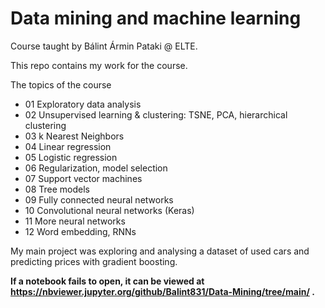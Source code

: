 # Data mining and machine learning
Course taught by Bálint Ármin Pataki @ ELTE.

This repo contains my work for the course.

The topics of the course
* 01 Exploratory data analysis
* 02 Unsupervised learning & clustering: TSNE, PCA, hierarchical clustering
* 03 k Nearest Neighbors
* 04 Linear regression 
* 05 Logistic regression 
* 06 Regularization, model selection 
* 07 Support vector machines
* 08 Tree models 
* 09 Fully connected neural networks
* 10 Convolutional neural networks (Keras)
* 11 More neural networks 
* 12 Word embedding, RNNs 

My main project was exploring and analysing a dataset of used cars and predicting prices with gradient boosting.

<b> If a notebook fails to open, it can be viewed at https://nbviewer.jupyter.org/github/Balint831/Data-Mining/tree/main/ . </b>
